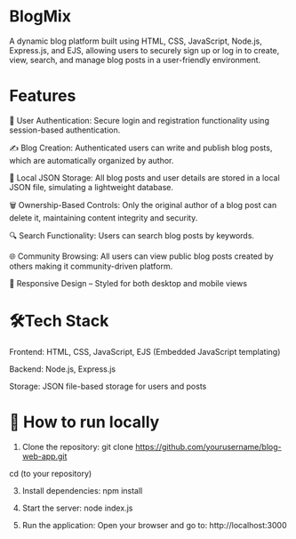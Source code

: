 # BlogMix
A dynamic blog platform built using HTML, CSS, JavaScript, Node.js, Express.js, and EJS, allowing users to securely sign up or log in to create, view, search, and manage blog posts in a user-friendly environment.


# Features
🔐 User Authentication: Secure login and registration functionality using session-based authentication.

✍️ Blog Creation: Authenticated users can write and publish blog posts, which are automatically organized by author.

🧾 Local JSON Storage: All blog posts and user details are stored in a local JSON file, simulating a lightweight database.

🗑️ Ownership-Based Controls: Only the original author of a blog post can delete it, maintaining content integrity and security.

🔍 Search Functionality: Users can search blog posts by keywords.

🌐 Community Browsing: All users can view public blog posts created by others making it community-driven platform.

🎨 Responsive Design – Styled for both desktop and mobile views


# 🛠️Tech Stack
Frontend: HTML, CSS, JavaScript, EJS (Embedded JavaScript templating)

Backend: Node.js, Express.js

Storage: JSON file-based storage for users and posts


# 🚀 How to run locally
1. Clone the repository:
git clone https://github.com/yourusername/blog-web-app.git

cd (to your repository)

3. Install dependencies:
npm install

4. Start the server:
node index.js

5. Run the application:
Open your browser and go to:
http://localhost:3000
